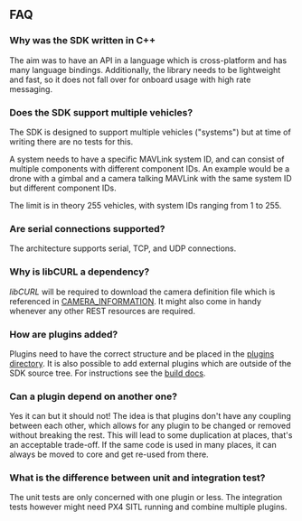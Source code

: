## FAQ

### Why was the SDK written in C++

The aim was to have an API in a language which is cross-platform and has many language bindings.
Additionally, the library needs to be lightweight and fast, so it does not fall over for onboard usage with high rate messaging.

### Does the SDK support multiple vehicles?

The SDK is designed to support multiple vehicles ("systems") but at time of writing there are no tests for this.

A system needs to have a specific MAVLink system ID, and can consist of multiple components with different component IDs. 
An example would be a drone with a gimbal and a camera talking MAVLink with the same system ID but different component IDs.

The limit is in theory 255 vehicles, with system IDs ranging from 1 to 255.

### Are serial connections supported?

The architecture supports serial, TCP, and UDP connections. 

### Why is libCURL a dependency?

*libCURL* will be required to download the camera definition file which is referenced in [CAMERA_INFORMATION](http://mavlink.org/messages/common#CAMERA_INFORMATION). 
It might also come in handy whenever any other REST resources are required.

### How are plugins added?

Plugins need to have the correct structure and be placed in the [plugins directory](../plugins). 
It is also possible to add external plugins which are outside of the SDK source tree. 
For instructions see the [build docs](build.md#build-with-external-directory-for-plugins-and-custom-integration_tests).

### Can a plugin depend on another one?

Yes it can but it should not! 
The idea is that plugins don't have any coupling between each other, which allows for any plugin to be changed or removed without breaking the rest. 
This will lead to some duplication at places, that's an acceptable trade-off. 
If the same code is used in many places, it can always be moved to core and get re-used from there.


### What is the difference between unit and integration test?

The unit tests are only concerned with one plugin or less. 
The integration tests however might need PX4 SITL running and combine multiple plugins.
